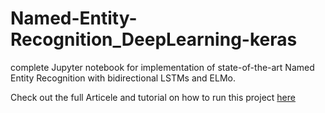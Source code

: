 # Named-Entity-Recognition_DeepLearning-keras
complete Jupyter notebook for implementation of state-of-the-art Named Entity Recognition with bidirectional LSTMs and ELMo.

Check out the full Articele and tutorial on how to run this project [here](https://towardsdatascience.com/named-entity-recognition-ner-meeting-industrys-requirement-by-applying-state-of-the-art-deep-698d2b3b4ede)
